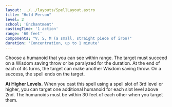 ```yaml
---
layout: ../../layouts/SpellLayout.astro
title: "Hold Person"
level: 2
school: 'Enchantment'
castingTime: '1 action'
range: '60 feet'
components: "V, S, M (a small, straight piece of iron)"
duration: 'Concentration, up to 1 minute'
---
```


Choose a humanoid that you can see within range. The target must succeed on a Wisdom saving throw or be paralyzed for the duration. At the end of each of its turns, the target can make another Wisdom saving throw. On a success, the spell ends on the target.

**At Higher Levels.** When you cast this spell using a spell slot of 3rd level or higher, you can target one additional humanoid for each slot level above 2nd. The humanoids must be within 30 feet of each other when you target them.